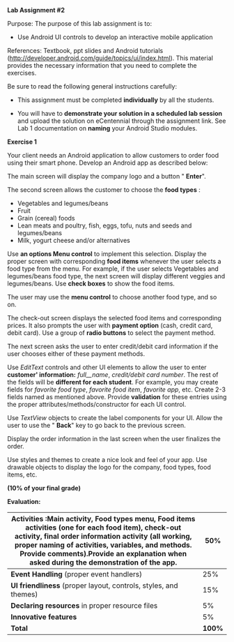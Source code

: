 **Lab Assignment #2**

Purpose:        The purpose of this lab assignment is to:

- Use Android UI controls to develop an interactive mobile application

References:        Textbook, ppt slides and Android tutorials (http://developer.android.com/guide/topics/ui/index.html). This material provides the necessary information that you need to complete the exercises.

Be sure to read the following general instructions carefully:

- This assignment must be completed **individually** by all the students.

- You will have to **demonstrate your solution in a scheduled lab session** and upload the solution on eCentennial through the assignment link. See Lab 1 documentation on **naming** your Android Studio modules.

**Exercise 1**

Your client needs an Android application to allow customers to order food using their smart phone. Develop an Android app as described below:

The main screen will display the company logo and a button &quot; **Enter**&quot;.

The second screen allows the customer to choose the **food types** :

- Vegetables and legumes/beans
- Fruit
- Grain (cereal) foods
- Lean meats and poultry, fish, eggs, tofu, nuts and seeds and legumes/beans
- Milk, yogurt cheese and/or alternatives

Use **an options Menu control** to implement this selection. Display the proper screen with corresponding **food items** whenever the user selects a food type from the menu. For example, if the user selects Vegetables and legumes/beans food type, the next screen will display different veggies and legumes/beans. Use **check boxes** to show the food items.

The user may use the **menu control** to choose another food type, and so on.

The check-out screen displays the selected food items and corresponding prices. It also prompts the user with **payment option** (cash, credit card, debit card). Use a group of **radio buttons** to select the payment method.

The next screen asks the user to enter credit/debit card information if the user chooses either of these payment methods.

Use _EditText_ controls and other UI elements to allow the user to enter **customer&#39; information:** _full__name_, _credit/debit card number_. The rest of the fields will be **different for each student**. For example, you may create fields for _favorite food type_, _favorite food item_, _favorite app_, etc. Create 2-3 fields named as mentioned above. Provide **validation** for these entries using the proper attributes/methods/constructor for each UI control.

Use _TextView_ objects to create the label components for your UI. Allow the user to use the &quot; **Back**&quot; key to go back to the previous screen.

Display the order information in the last screen when the user finalizes the order.

Use styles and themes to create a nice look and feel of your app. Use drawable objects to display the logo for the company, food types, food items, etc.



**(10% of your final grade)**

**Evaluation:**

| **Activities** :Main activity, Food types menu, Food items activities (one for each food item), check-out activity, final order information activity (all working, proper naming of activities, variables, and methods. Provide comments).Provide an explanation when asked during the demonstration of the app.  | 50% |
| --- | --- |
| **Event Handling** (proper event handlers) | 25% |
| **UI friendliness** (proper layout, controls, styles, and themes) | 15% |
| **Declaring resources** in proper resource files | 5% |
| **Innovative features** | 5% |
| **Total** | **100%** |
